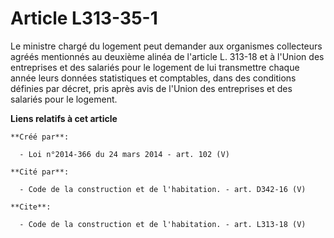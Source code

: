 # Article L313-35-1

Le ministre chargé du logement peut demander aux organismes collecteurs agréés mentionnés au deuxième alinéa de l'article L.
313-18 et à l'Union des entreprises et des salariés pour le logement de lui transmettre chaque année leurs données
statistiques et comptables, dans des conditions définies par décret, pris après avis de l'Union des entreprises et des
salariés pour le logement.

**Liens relatifs à cet article**

	**Créé par**:

	  - Loi n°2014-366 du 24 mars 2014 - art. 102 (V)

	**Cité par**:

	  - Code de la construction et de l'habitation. - art. D342-16 (V)

	**Cite**:

	  - Code de la construction et de l'habitation. - art. L313-18 (V)
